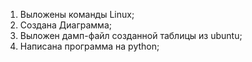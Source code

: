 1. Выложены команды Linux;
2. Создана Диаграмма;
3. Выложен дамп-файл созданной таблицы из ubuntu;
4. Написана программа на python;
